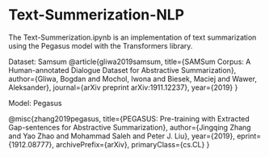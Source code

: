 <!-- # Text-Summerization-NLP

## Workflow

1. update config.yaml
2. update params.yaml
3. update enitty
4. update the configuration manager in src config
5. update the components
6. update the pipeline
7. update the main.py
8. update the app.py -->

# Text-Summerization-NLP

The Text-Summerization.ipynb is an implementation of text summarization using the Pegasus model with the Transformers library.

Dataset: Samsum
@article{gliwa2019samsum,
  title={SAMSum Corpus: A Human-annotated Dialogue Dataset for Abstractive Summarization},
  author={Gliwa, Bogdan and Mochol, Iwona and Biesek, Maciej and Wawer, Aleksander},
  journal={arXiv preprint arXiv:1911.12237},
  year={2019}
}

Model: Pegasus

@misc{zhang2019pegasus,
    title={PEGASUS: Pre-training with Extracted Gap-sentences for Abstractive Summarization},
    author={Jingqing Zhang and Yao Zhao and Mohammad Saleh and Peter J. Liu},
    year={2019},
    eprint={1912.08777},
    archivePrefix={arXiv},
    primaryClass={cs.CL}
}


<!-- ## Implementation:


1. Loading Data and Preprocessing: The code downloads a dataset from GitHub and preprocesses it for training the model.

2. Model Setup: It loads the pre-trained Pegasus model and tokenizer from the Hugging Face model hub. 

3. Training: It defines training arguments and trains the Pegasus model on the preprocessed dataset using the Trainer class from the Transformers library.

4. Evaluation: After training, it evaluates the trained model's performance on a test dataset using the ROUGE metric, which measures the quality of summaries generated by comparing them with reference summaries.

5. Saving Model and Tokenizer: Once training and evaluation are complete, the code saves the trained model and tokenizer for future use.

6. Prediction: Finally, it uses the trained model to generate summaries for sample dialogues from the test dataset and compares them with the reference summaries. -->

<!-- ## Future work
The goal is to deploy this model on AWS using Amazon EC2. Containerize the application using Docker.  Set up an API endpoint using AWS API Gateway to provide a standardized interface for interacting with the model. Develop a UI to interact with summarization model.    -->

<!-- ## References

<a id="1">[1]</a> 
SAMSum Corpus: A Human-annotated Dialogue Dataset for Abstractive Summarization
Gliwa, Bogdan and Mochol, Iwona and Biesek, Maciej and Wawer, Aleksander
arXiv preprint arXiv:1911.12237 -->
